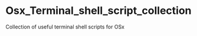 Osx_Terminal_shell_script_collection
====================================

Collection of useful terminal shell scripts for OSx
